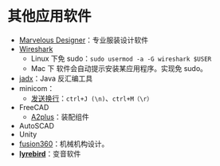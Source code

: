 # 其他应用软件

- [Marvelous Designer](https://www.marvelousdesigner.com/)：专业服装设计软件
- [Wireshark](https://www.wireshark.org/)
  - Linux 下免 sudo：`sudo usermod -a -G wireshark $USER`
  - Mac 下 软件会自动提示安装某应用程序。实现免 sudo。
- [jadx](https://github.com/skylot/jadx)：Java 反汇编工具
- minicom：
  - [发送换行](https://blog.csdn.net/qlexcel/article/details/111663373)：`ctrl+J (\n)`、`ctrl+M（\r）`
- FreeCAD
  - [A2plus](https://github.com/kbwbe/A2plus)：装配组件
- AutoSCAD
- Unity
- [fusion360](https://www.autodesk.com/products/fusion-360/overview?term=1-YEAR&tab=subscription)：机械机构设计。
- **[lyrebird](https://github.com/lyrebird-voice-changer/lyrebird)**：变音软件
